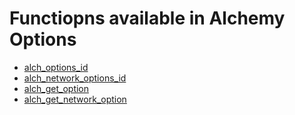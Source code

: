 # Functiopns available in Alchemy Options

* [alch_options_id](alch_options_id.md)
* [alch_network_options_id](alch_network_options_id.md)
* [alch_get_option](alch_get_option.md)
* [alch_get_network_option](alch_get_network_option.md)